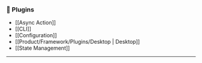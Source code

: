 ### 🔌 Plugins

- [[Async Action]]
- [[CLI]]
- [[Configuration]]
- [[Product/Framework/Plugins/Desktop | Desktop]]
- [[State Management]]
---
